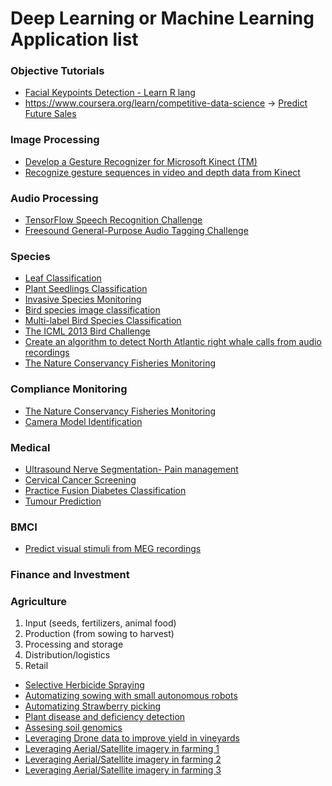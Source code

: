 # Deep Learning or Machine Learning Application list

### Objective Tutorials
* [Facial Keypoints Detection - Learn R lang](https://www.kaggle.com/c/facial-keypoints-detection#getting-started-with-r)
* https://www.coursera.org/learn/competitive-data-science
  -> [Predict Future Sales](https://www.kaggle.com/c/competitive-data-science-predict-future-sales)
  

### Image Processing
* [Develop a Gesture Recognizer for Microsoft Kinect (TM)](https://www.kaggle.com/c/GestureChallenge2)
* [Recognize gesture sequences in video and depth data from Kinect](https://www.kaggle.com/c/multi-modal-gesture-recognition)


### Audio Processing
* [TensorFlow Speech Recognition Challenge](https://www.kaggle.com/c/tensorflow-speech-recognition-challenge)
* [Freesound General-Purpose Audio Tagging Challenge](https://www.kaggle.com/c/freesound-audio-tagging)


### Species
* [Leaf Classification](https://www.kaggle.com/c/leaf-classification#description)
* [Plant Seedlings Classification](https://www.kaggle.com/c/plant-seedlings-classification)
* [Invasive Species Monitoring](https://www.kaggle.com/c/invasive-species-monitoring)
* [Bird species image classification](https://www.kaggle.com/c/uw-data-558-spring-20172)
* [Multi-label Bird Species Classification](https://www.kaggle.com/c/multilabel-bird-species-classification-nips2013)
* [The ICML 2013 Bird Challenge](https://www.kaggle.com/c/the-icml-2013-bird-challenge)
* [Create an algorithm to detect North Atlantic right whale calls from audio recordings](https://www.kaggle.com/c/whale-detection-challenge)
* [The Nature Conservancy Fisheries Monitoring](https://www.kaggle.com/c/the-nature-conservancy-fisheries-monitoring#description)

### Compliance Monitoring
* [The Nature Conservancy Fisheries Monitoring](https://www.kaggle.com/c/the-nature-conservancy-fisheries-monitoring#description)
* [Camera Model Identification](https://www.kaggle.com/c/sp-society-camera-model-identification)

### Medical
* [Ultrasound Nerve Segmentation- Pain management](https://www.kaggle.com/c/ultrasound-nerve-segmentation)
* [Cervical Cancer Screening](https://www.kaggle.com/c/cervical-cancer-screening)
* [Practice Fusion Diabetes Classification](https://www.kaggle.com/c/pf2012-diabetes)
* [Tumour Prediction](https://www.kaggle.com/c/hw3-tumor-extra-credit)

### BMCI
* [Predict visual stimuli from MEG recordings](https://www.kaggle.com/c/decoding-the-human-brain)

### Finance and Investment

### Agriculture
1. Input (seeds, fertilizers, animal food)
2. Production (from sowing to harvest)
3. Processing and storage
4. Distribution/logistics
5. Retail

* [Selective Herbicide Spraying](http://www.bluerivertechnology.com/)
* [Automatizing sowing with small autonomous robots](http://dorhoutrd.com/prospero_robot_farmer)
* [Automatizing Strawberry picking](http://harvestcroorobotics.com/)
* [Plant disease and deficiency detection](https://plantix.net/)
* [Assesing soil genomics](https://plantix.net/)
* [Leveraging Drone data to improve yield in vineyards](https://www.vineview.ca/#productnav)
* [Leveraging Aerial/Satellite imagery in farming 1](http://resson.com/value/)
* [Leveraging Aerial/Satellite imagery in farming 2](https://telluslabs.com/)
* [Leveraging Aerial/Satellite imagery in farming 3](https://www.intelinair.com/agmri-product/)







